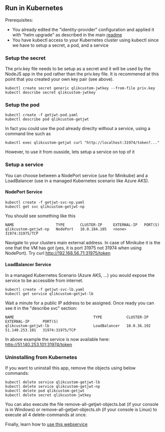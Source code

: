 
## Run in Kubernetes
Prerequisites:
 - You already edited the "identity-provider" configuration and applied it with "helm upgrade" as described in the main <a href="../README.md">readme</a>
 - You have kubectl access to your Kubernetes cluster using kubectl since we have to setup a secret, a pod, and a service


### Setup the secret
The priv.key file needs to be setup as a secret and it will be used by the NodeJS app in the pod rather than the priv.key file. It is recommened at this point that you created your own key pair (see above).
```
kubectl create secret generic qlikcustom-jwtkey --from-file priv.key
kubectl describe secret qlikcustom-jwtkey
```
### Setup the pod
```
kubectl create -f getjwt-pod.yaml
kubectl describe pod qlikcustom-getjwt
```
In fact you could use the pod already direclty without a service, using a command line such as
```
kubectl exec qlikcustom-getjwt curl "http://localhost:31974/token?..."
```
However, to use it from ousside, lets setup a service on top of it

### Setup a service

You can choose between a NodePort service (use for Minikube) and a LoadBalancer (use in a managed Kubernetes scenario like Azure AKS).

#### NodePort Service
```
kubectl create -f getjwt-svc-np.yaml
kubectl get svc qlikcustom-getjwt-np
```
You should see something like this
```
NAME                   TYPE       CLUSTER-IP     EXTERNAL-IP   PORT(S)         
qlikcustom-getjwt-np   NodePort   10.0.184.105   <none>        31974:31975/TCP 
```
Navigate to your clusters main external address. In case of Minikube it is the one that the VM has got (yes, it is port 31975 not 31974 when using NodePort). Try curl http://192.168.56.71:31975/token

#### LoadBalancer Service
In a managed Kubernetes Scenario (Azure AKS, ...) you would expose the service to be accessible from internet.
```
kubectl create -f getjwt-svc-lb.yaml
kubectl get service qlikcustom-getjwt-lb
```
Wait a minute for a public IP address to be assigned. Once ready you can see it in the "describe svc" section:
```
NAME                                    TYPE           CLUSTER-IP     EXTERNAL-IP      PORT(S)
qlikcustom-getjwt-lb                    LoadBalancer   10.0.36.192    51.140.253.101   31974:31975/TCP
```
In above example the service is now available here: http://51.140.253.101:31974/token 

### Uninstalling from Kubernetes
If you want to uninstall this app, remove the objects using below commands:
```
kubectl delete service qlikcustom-getjwt-lb
kubectl delete service qlikcustom-getjwt-np
kubectl delete pod qlikcustom-getjwt
kubectl delete secret qlikcustom-jwtkey
```
You can also execute the file remove-all-getjwt-objects.bat (if your console is in Windows) or remove-all-getjwt-objects.sh (if your console is Linux) to execute all 4 delete-commands at once. 

Finally, learn how to <a href="readme/webservice.md">use this webservice</a>

